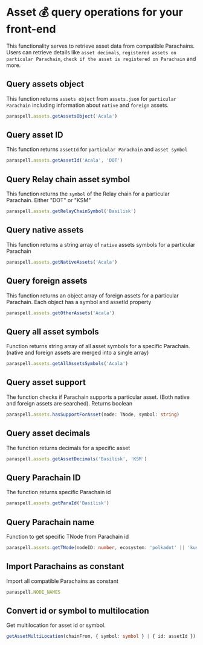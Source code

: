 # Asset 💰 query operations for your front-end
This functionality serves to retrieve asset data from compatible Parachains. Users can retrieve details like `asset decimals`, `registered assets on particular Parachain`, `check if the asset is registered on Parachain` and more.

## Query assets object
This function returns `assets object` from `assets.json` for `particular Parachain` including information about `native` and `foreign` assets.
```ts
paraspell.assets.getAssetsObject('Acala')
```

## Query asset ID
This function returns `assetId` for `particular Parachain` and `asset symbol`
```ts
paraspell.assets.getAssetId('Acala', 'DOT')
```
## Query Relay chain asset symbol
This function returns the `symbol` of the Relay chain for a particular Parachain. Either "DOT" or "KSM"
```ts
paraspell.assets.getRelayChainSymbol('Basilisk')
```
## Query native assets
This function returns a string array of `native` assets symbols for a particular Parachain
```ts
paraspell.assets.getNativeAssets('Acala')
```
## Query foreign assets
This function returns an object array of foreign assets for a particular Parachain. Each object has a symbol and assetId property
```ts
paraspell.assets.getOtherAssets('Acala')
```
## Query all asset symbols
Function returns string array of all asset symbols for a specific Parachain. (native and foreign assets are merged into a single array)
```ts
paraspell.assets.getAllAssetsSymbols('Acala')
```
## Query asset support
The function checks if Parachain supports a particular asset. (Both native and foreign assets are searched). Returns boolean
```ts
paraspell.assets.hasSupportForAsset(node: TNode, symbol: string)
```
## Query asset decimals
The function returns decimals for a specific asset
```ts
paraspell.assets.getAssetDecimals('Basilisk', 'KSM')
```
## Query Parachain ID
The function returns specific Parachain id
```ts
paraspell.assets.getParaId('Basilisk')
```

## Query Parachain name
Function to get specific TNode from Parachain id
```ts
paraspell.assets.getTNode(nodeID: number, ecosystem: 'polkadot' || 'kusama' || 'ethereum') //When Ethereum ecosystem is selected please fill nodeID as 1 to select Ethereum.
```

## Import Parachains as constant
Import all compatible Parachains as constant
```ts
paraspell.NODE_NAMES
```

## Convert id or symbol to multilocation
Get multilocation for asset id or symbol.
```ts
getAssetMultiLocation(chainFrom, { symbol: symbol } | { id: assetId })
```